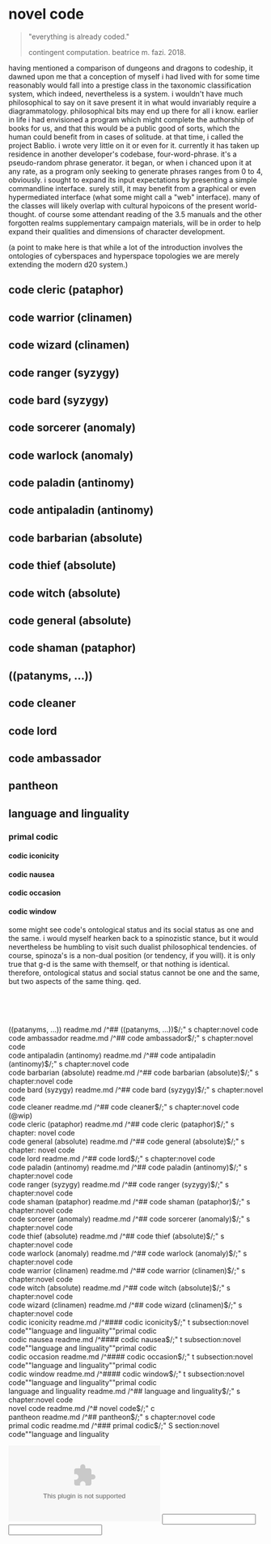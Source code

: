 <!--
@TAG_FILE_FORMAT	2	/extended format; -|-format=1 will not append ;" to lines/
@TAG_FILE_SORTED	1	/0=unsorted, 1=sorted, 2=foldcase/
@TAG_OUTPUT_EXCMD	mixed	/number, pattern, mixed, or combineV2/
@TAG_OUTPUT_FILESEP	slash	/slash or backslash/
@TAG_OUTPUT_MODE	u-ctags	/u-ctags or e-ctags/
@TAG_PATTERN_LENGTH_LIMIT	96	/0 for no limit/
@TAG_PROC_CWD	/Users/nerdfiles/Projects/novel-code/	//
@TAG_PROGRAM_AUTHOR	Universal Ctags Team	//
@TAG_PROGRAM_NAME	Universal Ctags	/Derived from Exuberant Ctags/
@TAG_PROGRAM_URL	https://ctags.io/	/official site/
@TAG_PROGRAM_VERSION	5.9.0	//
-->

# novel code

> "everything is already coded."
>
> contingent computation. beatrice m. fazi. 2018.

having mentioned a comparison of dungeons and dragons to codeship, it dawned
upon me that a conception of myself i had lived with for some time reasonably
would fall into a prestige class in the taxonomic classification system, which
indeed, nevertheless is a system. i wouldn't have much philosophical to say on
it save present it in what would invariably require a diagrammatology. philosophical 
bits may end up there for all i know. earlier in life i had envisioned a program
which might complete the authorship of books for us, and that this would be
a public good of sorts, which the human could benefit from in cases of solitude.
at that time, i called the project Bablio. i wrote very little on it or even
for it. currently it has taken up residence in another developer's codebase,
four-word-phrase. it's a pseudo-random phrase generator. it began, or when
i chanced upon it at any rate, as a program only seeking to generate
phrases ranges from 0 to 4, obviously. i sought to expand its input
expectations by presenting a simple commandline interface. surely still,
it may benefit from a graphical or even hypermediated interface
(what some might call a "web" interface). many of the classes will likely
overlap with cultural hypoicons of the present world-thought. of course
some attendant reading of the 3.5 manuals and the other forgotten realms
supplementary campaign materials, will be in order to help expand their
qualities and dimensions of character development.

(a point to make here is that while a lot of the introduction involves
the ontologies of cyberspaces and hyperspace topologies we are
merely extending the modern d20 system.)

## code cleric (pataphor)
## code warrior (clinamen)
## code wizard (clinamen)
## code ranger (syzygy)
## code bard (syzygy)
## code sorcerer (anomaly)
## code warlock (anomaly)
## code paladin (antinomy)
## code antipaladin (antinomy)
## code barbarian (absolute)
## code thief (absolute)
## code witch (absolute)
## code general (absolute)
## code shaman (pataphor)
## ((patanyms, ...))

## code cleaner
## code lord
## code ambassador

## pantheon

## language and linguality

### primal codic

#### codic iconicity

#### codic nausea

#### codic occasion

#### codic window

some might see code's ontological status and its social status as one and the 
same. i would myself hearken back to a spinozistic stance, but it would 
nevertheless be humbling to visit such dualist philosophical tendencies. of 
course, spinoza's is a non-dual position (or tendency, if you will). it is 
only true that g-d is the same with themself, or that nothing is identical. 
therefore, ontological status and social status cannot be one and the same, 
but two aspects of the same thing. 
qed.

```

```

<!-- EOF -->

<div id="toc">

  <table itemScope itemType="https://schema.org/WPFooter" class="aRh" is="aRj" id="hello-world"></table>

  <table itemScope
         itemType="https://schema.org/WPFooter"
         class="aRi"
         is="aRt"
         id="hello-world-redux"
  ></table>

  <table itemScope
         itemType="https://schema.org/WPHeader"
         class="tabular-header"
         is="tabularHeader"
         id="hello-tabular-header"
  ></table>

  <aside id="an-aside"
         is="aRb"
  ></aside>

  <section class="patanyms"
           id="patanyms"
  >
    ((patanyms, ...))	readme.md	/^## ((patanyms, ...))$/;" s	chapter:novel
    code
  </section>

  <div class="code-ambassador"
       id="code-ambassador"
  >
    code ambassador	readme.md	/^## code ambassador$/;"	s	chapter:novel code
  </div>

  <div class="code-antipaladin"
       id="code-antipaladin"
  >
    code antipaladin (antinomy)	readme.md	/^## code antipaladin (antinomy)$/;"	
    s	chapter:novel code
  </div>

  <div class="code-barbarian"
       id="code-barbarian"
  >code barbarian (absolute)	readme.md	/^## code 
    barbarian (absolute)$/;"	s chapter:novel code
  </div>

  <div class="code-bard"
       id="code-bard"
  >
  code bard (syzygy)	readme.md	/^## code bard (syzygy)$/;"	s
  chapter:novel code
  </div> 

  <div class="code-cleaner"
       id="code-cleaner"
  >
  code cleaner	readme.md	/^## code cleaner$/;"	s	chapter:novel
  code (@wip)
  </div>

  <div class="code-cleric"
       id="code-cleric"
  >code cleric (pataphor)	readme.md	/^## code cleric (pataphor)$/;"	s	chapter:
    novel code
  </div>

  <div class="code-general"
       id="code-general"
  >code general (absolute)	readme.md	/^## code general (absolute)$/;"	s	chapter:
    novel code
  </div>

  <div class="code-lord"
       id="code-lord"
  >code lord	readme.md	/^## code lord$/;"	s	chapter:novel code</div>

  <div class="code-paladin"
       id="code-paladin"
  >code paladin (antinomy)	readme.md	/^## code paladin (antinomy)$/;"	s	
  chapter:novel code</div>

  <div class="code-ranger"
       id="code-ranger"
  >code ranger (syzygy)	readme.md	/^## code ranger (syzygy)$/;"	s	
  chapter:novel code</div>

  <div class="code-shaman"
       id="code-shaman"
  >code shaman (pataphor)	readme.md	/^## code shaman (pataphor)$/;"	s	
  chapter:novel code</div>

  <div class="code-sorcerer"
       id="code-sorcerer"
  >code sorcerer (anomaly)	readme.md	/^## code sorcerer (anomaly)$/;"	s	
  chapter:novel code</div>

  <div class="code-thief">code thief (absolute)	readme.md	/^## code thief (absolute)$/;"	s	chapter:novel code</div>

  <div class="code-warlock">code warlock (anomaly)	readme.md	/^## code warlock (anomaly)$/;"	s	chapter:novel code</div>

  <div class="code-warrior">code warrior (clinamen)	readme.md	/^## code warrior (clinamen)$/;"	s	chapter:novel code</div>

  <div class="code-witch">code witch (absolute)	readme.md	/^## code witch (absolute)$/;"	s	chapter:novel code</div>

  <div class="code-wizard">code wizard (clinamen)	readme.md	/^## code wizard (clinamen)$/;"	s	chapter:novel code</div>

  <div class="codic-iconicity">codic iconicity	readme.md	/^#### codic iconicity$/;"	t	subsection:novel code""language and linguality""primal codic</div>

  <div class="codic-nausea">codic nausea	readme.md	/^#### codic nausea$/;"	t	subsection:novel code""language and linguality""primal codic</div>

  <div class="codic-occasion">codic occasion	readme.md	/^#### codic occasion$/;"	t	subsection:novel code""language and linguality""primal codic</div>

  <div class="codic-window">codic window	readme.md	/^#### codic window$/;"	t	subsection:novel code""language and linguality""primal codic</div>

  <div class="language-and-linguality">language and linguality	readme.md	/^## language and linguality$/;"	s	chapter:novel code</div>

  <div class="novel-code">novel code	readme.md	/^# novel code$/;"	c</div>

  <div class="pantheon">pantheon	readme.md	/^## pantheon$/;"	s	chapter:novel code</div>

  <div class="primal-codic"
       id="primal-codic"
  >primal codic	readme.md	/^### primal codic$/;"	S	section:novel code""language and linguality</div>

  <!--




  (this section has been intentionally left blank.)





  -->

  <data value="aRc"></data>
  <already-an-identity namespace="aRa"></already-an-identity>
  <object data="tttzzz" type="zzzttt" validity="aRd"></object>
  <label aria-label="aRf" />
  <label for="zzzttt"
         aria-label="aRe"></label>
  <input name="aRq" /> 
  <input type="text"
         name="aRg" />

  <!--
  --regex-html=/value="([A-Za-z0-9_-]+)"/\1/d,datum,data/
  --regex-html=/namespace="([A-Za-z0-9_-]+)"/\1/i,id,identities,unities,entities/
  --regex-html=/validity="([A-Za-z0-9_-]+)"/\1/o,object,objects/
  --regex-html=/aria-label="([A-Za-z0-9_-]+)"/\1/t,tag,tags/
  --regex-html=/is="([A-Za-z0-9_-]+)"/\1/v,variable,variables/
  --regex-html=/name="([A-Za-z0-9_-]+)"/\1/s,slot,slots/
  -->

  <!--




  (this section has been intentionally left blank.)





  -->

</div>
